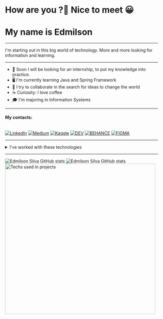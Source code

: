 # How are you ?👋  Nice to meet 😀
# My name is Edmilson

-----

I'm starting out in this big world of technology. More and more looking for information and learning. 

-----

- 💼 Soon I will be looking for an internship, to put my knowledge into practice.
- 🖥️ I'm currently learning Java and Spring Framework
- 👯 I try to collaborate in the search for ideas to change the world
- ☕ Curiosity: I love coffee 
- 🎓 I'm majoring in Information Systems

-----
#### My contacts:

<div style="display: inline_block"><br>
 <a target="_blank" href="www.linkedin.com/in/deveddi"><img alt="LinkedIn" src="https://img.shields.io/badge/linkedin-%230077B5.svg?style=for-the-badge&logo=linkedin&logoColor=white"/></a>
 <a target="_blank" href="https://medium.com/@DevEddi
"><img alt="Medium" src="https://img.shields.io/badge/Medium-%23000000.svg?style=for-the-badge&logo=Medium&logoColor=white"/></a>
 <a target="_blank" href="https://www.kaggle.com/edmilsoneddi">	<img alt="Kaggle" src="https://img.shields.io/badge/Kaggle-20BEFF?style=for-the-badge&logo=Kaggle&logoColor=white"/></a>
<a target="_blank" href="https://dev.to/deveddi">	<img alt="DEV" src="https://img.shields.io/badge/dev.to-0A0A0A?style=for-the-badge&logo=dev.to&logoColor=white"/></a>
 <a target="_blank" href="https://www.behance.net/DevEddi">	<img alt="BEHANCE" src="https://img.shields.io/badge/Behance-0054F7?style=for-the-badge&logo=behance&logoColor=white"/></a>
 <a target="_blank" href="figma.com/@deveddi">	<img alt="FIGMA" src="https://img.shields.io/badge/Figma-F24E1E?style=for-the-badge&logo=figma&logoColor=white"/></a>
</div>


---
<details>
    <summary>I've worked with these technologies</summary>
    <div align="center">
      <img src="https://img.shields.io/badge/React_Native-20232A?style=for-the-badge&logo=react&logoColor=61DAFB" />       
      <img src="https://img.shields.io/badge/JavaScript-323330?style=for-the-badge&logo=javascript&logoColor=F7DF1E" /> 
      <img src="https://img.shields.io/badge/Python-3776AB?style=for-the-badge&logo=python&logoColor=white" />  
      <img src="https://img.shields.io/badge/Git-F05032?style=for-the-badge&logo=git&logoColor=white" /> 
      <img src="https://img.shields.io/badge/Windows-0078D6?style=for-the-badge&logo=windows&logoColor=white" /> 
      <img src="https://img.shields.io/badge/Linux-FCC624?style=for-the-badge&logo=linux&logoColor=black" />       
      <img src="https://img.shields.io/badge/Visual_Studio_Code-0078D4?style=for-the-badge&logo=visual%20studio%20code&logoColor=white" /> 
      <img src="https://img.shields.io/badge/MySQL-005C84?style=for-the-badge&logo=mysql&logoColor=white" />
      <img src="https://img.shields.io/badge/Adobe%20after%20affects-CF96FD?style=for-the-badge&logo=Adobe%20after%20effects&logoColor=393665" />
      <img src="https://img.shields.io/badge/Adobe%20Illustrator-FF9A00?style=for-the-badge&logo=adobe%20illustrator&logoColor=white" />
      <img src="https://img.shields.io/badge/Canva-%2300C4CC.svg?&style=for-the-badge&logo=Canva&logoColor=white" />
      <img src="https://img.shields.io/badge/gimp-5C5543?style=for-the-badge&logo=gimp&logoColor=white" />
      <img src="https://img.shields.io/badge/Angular-DD0031?style=for-the-badge&logo=angular&logoColor=white" />
      <img src="https://img.shields.io/badge/apache_maven-C71A36?style=for-the-badge&logo=apachemaven&logoColor=white" />
      <img src="https://img.shields.io/badge/Bootstrap-563D7C?style=for-the-badge&logo=bootstrap&logoColor=white" />
      <img src="https://img.shields.io/badge/Expo-1B1F23?style=for-the-badge&logo=expo&logoColor=white" />
     <img src="https://img.shields.io/badge/GitKraken-179287?style=for-the-badge&logo=GitKraken&logoColor=white" />
     <img src="https://img.shields.io/badge/gradle-02303A?style=for-the-badge&logo=gradle&logoColor=white" />
     <img src="https://img.shields.io/badge/jQuery-0769AD?style=for-the-badge&logo=jquery&logoColor=white" />
     <img src="https://img.shields.io/badge/Jupyter-F37626.svg?&style=for-the-badge&logo=Jupyter&logoColor=white" />
     <img src="https://img.shields.io/badge/Junit5-25A162?style=for-the-badge&logo=junit5&logoColor=white" />
     <img src="https://img.shields.io/badge/npm-CB3837?style=for-the-badge&logo=npm&logoColor=white" />
     <img src="https://img.shields.io/badge/Postman-FF6C37?style=for-the-badge&logo=Postman&logoColor=white" />
     <img src="https://img.shields.io/badge/Selenium-43B02A?style=for-the-badge&logo=Selenium&logoColor=white" />
     <img src="https://img.shields.io/badge/Spring-6DB33F?style=for-the-badge&logo=spring&logoColor=white" />
     <img src="https://img.shields.io/badge/Spring_Boot-F2F4F9?style=for-the-badge&logo=spring-boot" />
     <img src="https://img.shields.io/badge/Yarn-2C8EBB?style=for-the-badge&logo=yarn&logoColor=white" />
     <img src="https://img.shields.io/badge/IntelliJIDEA-000000.svg?style=for-the-badge&logo=intellij-idea&logoColor=white" />
     <img src="https://img.shields.io/badge/CSS3-1572B6?style=for-the-badge&logo=css3&logoColor=white" />
     <img src="https://img.shields.io/badge/HTML5-E34F26?style=for-the-badge&logo=html5&logoColor=white" />
     <img src="https://img.shields.io/badge/Numpy-777BB4?style=for-the-badge&logo=numpy&logoColor=white" />
     <img src="https://img.shields.io/badge/Pandas-2C2D72?style=for-the-badge&logo=pandas&logoColor=white" />
     <img src="https://img.shields.io/badge/Plotly-239120?style=for-the-badge&logo=plotly&logoColor=white" />
     <img src="https://img.shields.io/badge/Java-ED8B00?style=for-the-badge&logo=java&logoColor=white" />      
    </div> 
</details>

-----

![Edmilson Silva GitHub stats](https://github-readme-streak-stats.herokuapp.com?user=DevEddi&theme=tokyonight&card_width=300px&date_format=j%20M%5B%20Y%5D) ![Edmilson Silva GitHub stats](https://github-readme-stats.vercel.app/api?username=DevEddi&show_icons=true&theme=tokyonight&card_width=300px&include_all_commits=true&count_private=true)
 <img src="https://github-readme-stats.vercel.app/api/top-langs?username=DevEddi&layout=compact&theme=tokyonight&locale=en" alt="Techs used in projects" width="495px" />
 




  

